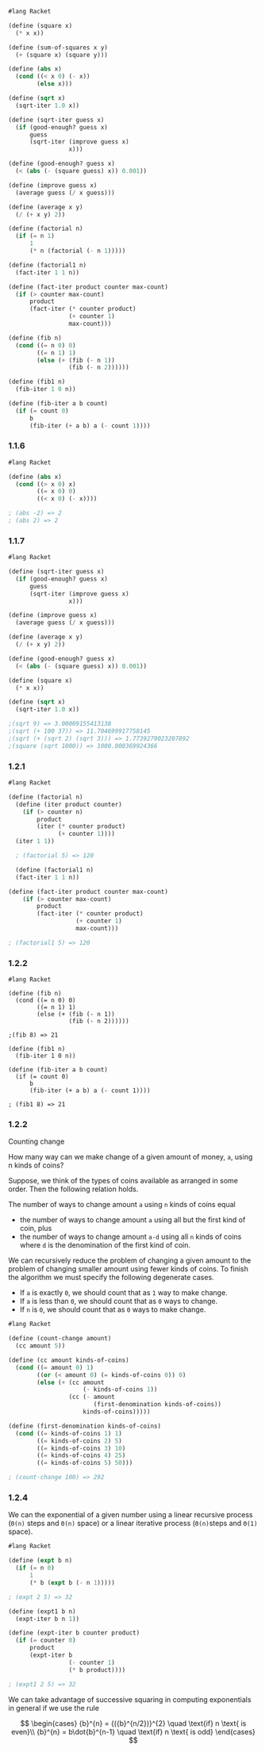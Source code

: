 
```scheme
#lang Racket

(define (square x)
  (* x x))

(define (sum-of-squares x y)
  (+ (square x) (square y)))

(define (abs x)
  (cond ((< x 0) (- x))
        (else x)))

(define (sqrt x)
  (sqrt-iter 1.0 x))

(define (sqrt-iter guess x)
  (if (good-enough? guess x)
      guess
      (sqrt-iter (improve guess x)
                 x)))

(define (good-enough? guess x)
  (< (abs (- (square guess) x)) 0.001))

(define (improve guess x)
  (average guess (/ x guess)))

(define (average x y)
  (/ (+ x y) 2))

(define (factorial n)
  (if (= n 1)
      1
      (* n (factorial (- n 1)))))

(define (factorial1 n)
  (fact-iter 1 1 n))

(define (fact-iter product counter max-count)
  (if (> counter max-count)
      product
      (fact-iter (* counter product)
                 (+ counter 1)
                 max-count)))

(define (fib n)
  (cond ((= n 0) 0)
        ((= n 1) 1)
        (else (+ (fib (- n 1))
                 (fib (- n 2))))))

(define (fib1 n)
  (fib-iter 1 0 n))

(define (fib-iter a b count)
  (if (= count 0)
      b
      (fib-iter (+ a b) a (- count 1))))
```

### 1.1.6
```scheme
#lang Racket

(define (abs x)
  (cond ((> x 0) x)
        ((= x 0) 0)
        ((< x 0) (- x))))

; (abs -2) => 2
; (abs 2) => 2
```

### 1.1.7
```scheme
#lang Racket

(define (sqrt-iter guess x)
  (if (good-enough? guess x)
      guess
      (sqrt-iter (improve guess x)
                 x)))

(define (improve guess x)
  (average guess (/ x guess)))

(define (average x y)
  (/ (+ x y) 2))

(define (good-enough? guess x)
  (< (abs (- (square guess) x)) 0.001))

(define (square x)
  (* x x))

(define (sqrt x)
  (sqrt-iter 1.0 x))

;(sqrt 9) => 3.00009155413138
;(sqrt (+ 100 37)) => 11.704699917758145
;(sqrt (+ (sqrt 2) (sqrt 3))) => 1.7739279023207892
;(square (sqrt 1000)) => 1000.000369924366
```

### 1.2.1
```scheme
#lang Racket

(define (factorial n)
  (define (iter product counter)
    (if (> counter n)
        product
        (iter (* counter product)
              (+ counter 1))))
  (iter 1 1))

  ; (factorial 5) => 120

  (define (factorial1 n)
  (fact-iter 1 1 n))

(define (fact-iter product counter max-count)
    (if (> counter max-count)
        product
        (fact-iter (* counter product)
                   (+ counter 1)
                   max-count)))

; (factorial1 5) => 120
  ```

### 1.2.2
```
#lang Racket

(define (fib n)
  (cond ((= n 0) 0)
        ((= n 1) 1)
        (else (+ (fib (- n 1))
                 (fib (- n 2))))))

;(fib 8) => 21

(define (fib1 n)
  (fib-iter 1 0 n))

(define (fib-iter a b count)
  (if (= count 0)
      b
      (fib-iter (+ a b) a (- count 1))))

; (fib1 8) => 21
```

### 1.2.2

Counting change

How many way can we make change of a given amount of money, `a`,
using n kinds of coins?

Suppose, we think of the types of coins available as arranged
in some order. Then the following relation holds.

The number of ways to change amount `a` using `n` kinds of coins
equal
* the number of ways to change amount `a` using all but the first
kind of coin, plus
* the number of ways to change amount `a-d` using all `n` kinds
of coins where `d` is the denomination of the first kind of coin.

We can recursively reduce the problem of changing a given amount
to the problem of changing smaller amount using fewer kinds of
coins. To finish the algorithm we must specify the following
degenerate cases.
* If `a` is exactly `0`, we should count that as `1` way to make
change.
* If `a` is less than `0`, we should count that as `0` ways to
change.
* If `n` is `0`, we should count that as `0` ways to make change.

```scheme
#lang Racket

(define (count-change amount)
  (cc amount 5))

(define (cc amount kinds-of-coins)
  (cond ((= amount 0) 1)
        ((or (< amount 0) (= kinds-of-coins 0)) 0)
        (else (+ (cc amount
                     (- kinds-of-coins 1))
                 (cc (- amount
                        (first-denomination kinds-of-coins))
                     kinds-of-coins)))))

(define (first-denomination kinds-of-coins)
  (cond ((= kinds-of-coins 1) 1)
        ((= kinds-of-coins 2) 5)
        ((= kinds-of-coins 3) 10)
        ((= kinds-of-coins 4) 25)
        ((= kinds-of-coins 5) 50)))

; (count-change 100) => 292
```

### 1.2.4

We can the exponential of a given number using a linear
recursive process (`Θ(n)` steps and `Θ(n)` space) or a linear iterative process (`Θ(n)`steps and `Θ(1)` space).

```scheme
#lang Racket

(define (expt b n)
  (if (= n 0)
      1
      (* b (expt b (- n 1)))))

; (expt 2 5) => 32

(define (expt1 b n)
  (expt-iter b n 1))

(define (expt-iter b counter product)
  (if (= counter 0)
      product
      (expt-iter b
                 (- counter 1)
                 (* b product))))

; (expt1 2 5) => 32
```

We can take advantage of successive squaring in computing
exponentials in general if we use the rule

$$
\begin{cases}
  {b}^{n} = {({b}^{n/2})}^{2} \quad \text{if} n  \text{ is even}\\
  {b}^{n} = b\dot{b}^{n-1} \quad \text{if} n \text{ is odd}
\end{cases}
$$